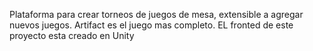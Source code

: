 Plataforma para crear torneos de juegos de mesa, extensible a agregar nuevos juegos.
Artifact es el juego mas completo.
EL fronted de este proyecto esta creado en Unity